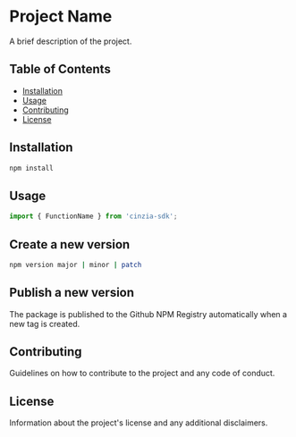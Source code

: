 # Project Name

A brief description of the project.

## Table of Contents

- [Installation](#installation)
- [Usage](#usage)
- [Contributing](#contributing)
- [License](#license)

## Installation

```bash
npm install
```

## Usage

```javascript
import { FunctionName } from 'cinzia-sdk';
```

## Create a new version
```bash
npm version major | minor | patch
```

## Publish a new version
The package is published to the Github NPM Registry automatically when a new tag is created.

## Contributing

Guidelines on how to contribute to the project and any code of conduct.

## License

Information about the project's license and any additional disclaimers.
